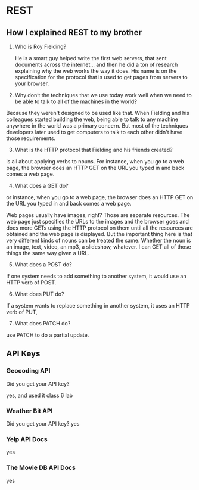 # REST


## How I explained REST to my brother

1. Who is Roy Fielding?

    He is a smart guy helped write the first web servers, that sent documents across the internet… and then he did a ton of research explaining why the web works the way it does. His name is on the specification for the protocol that is used to get pages from servers to your browser.

2. Why don’t the techniques that we use today work well when we need to be able to talk to all of the machines in the world?

Because they weren't designed to be used like that. When Fielding and his colleagues started building the web, being able to talk to any machine anywhere in the world was a primary concern. But most of the techniques developers later used to get computers to talk to each other didn't have those requirements.


3. What is the HTTP protocol that Fielding and his friends created?

is all about applying verbs to nouns. For instance, when you go to a web page, the browser does an HTTP GET on the URL you typed in and back comes a web page.

4. What does a GET do?

or instance, when you go to a web page, the browser does an HTTP GET on the URL you typed in and back comes a web page.

Web pages usually have images, right? Those are separate resources. The web page just specifies the URLs to the images and the browser goes and does more GETs using the HTTP protocol on them until all the resources are obtained and the web page is displayed. But the important thing here is that very different kinds of nouns can be treated the same. Whether the noun is an image, text, video, an mp3, a slideshow, whatever. I can GET all of those things the same way given a URL.

5. What does a POST do?

If one system needs to add something to another system, it would use an HTTP verb of POST.

6. What does PUT do?

If a system wants to replace something in another system, it uses an HTTP verb of PUT,


7. What does PATCH do?

use PATCH to do a partial update.


## API Keys

### Geocoding API
Did you get your API key?

yes, and used it class 6 lab

### Weather Bit API
Did you get your API key?
yes

### Yelp API Docs
yes

### The Movie DB API Docs

yes